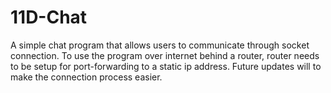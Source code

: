 # 11D-Chat
A simple chat program that allows users to communicate through socket connection. To use the program over internet behind a router, router needs to be setup for port-forwarding to a static ip address. Future updates will to make the connection process easier. 
